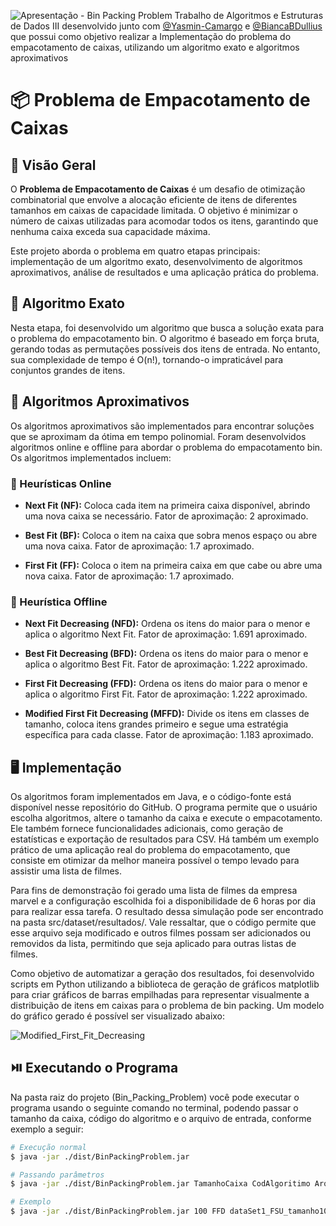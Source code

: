 ![Apresentação - Bin Packing Problem](https://github.com/Caroline-Camargo/Bin_Packing_Problem/assets/88253809/73d5b7c1-3642-4ac7-9369-6bd9d34330e8)
Trabalho de Algoritmos e Estruturas de Dados III desenvolvido junto com [@Yasmin-Camargo](https://github.com/Yasmin-Camargo) e [@BiancaBDullius](https://github.com/BiancaBDullius) que possui como objetivo realizar a Implementação do problema do empacotamento de caixas, utilizando um algoritmo exato e algoritmos aproximativos

# :package: Problema de Empacotamento de Caixas

## :mag_right: Visão Geral

O **Problema de Empacotamento de Caixas** é um desafio de otimização combinatorial que envolve a alocação eficiente de itens de diferentes tamanhos em caixas de capacidade limitada. O objetivo é minimizar o número de caixas utilizadas para acomodar todos os itens, garantindo que nenhuma caixa exceda sua capacidade máxima.

Este projeto aborda o problema em quatro etapas principais: implementação de um algoritmo exato, desenvolvimento de algoritmos aproximativos, análise de resultados e uma aplicação prática do problema.

## :dart: Algoritmo Exato

Nesta etapa, foi desenvolvido um algoritmo que busca a solução exata para o problema do empacotamento bin. O algoritmo é baseado em força bruta, gerando todas as permutações possíveis dos itens de entrada. No entanto, sua complexidade de tempo é O(n!), tornando-o impraticável para conjuntos grandes de itens.

## :game_die: Algoritmos Aproximativos

Os algoritmos aproximativos são implementados para encontrar soluções que se aproximam da ótima em tempo polinomial. Foram desenvolvidos algoritmos online e offline para abordar o problema do empacotamento bin. Os algoritmos implementados incluem:

### :vibration_mode: Heurísticas Online

- **Next Fit (NF):** Coloca cada item na primeira caixa disponível, abrindo uma nova caixa se necessário. Fator de aproximação: 2 aproximado.

- **Best Fit (BF):** Coloca o item na caixa que sobra menos espaço ou abre uma nova caixa. Fator de aproximação: 1.7 aproximado.

- **First Fit (FF):** Coloca o item na primeira caixa em que cabe ou abre uma nova caixa. Fator de aproximação: 1.7 aproximado.


### :mobile_phone_off: Heurística Offline

- **Next Fit Decreasing (NFD):** Ordena os itens do maior para o menor e aplica o algoritmo Next Fit. Fator de aproximação: 1.691 aproximado.

- **Best Fit Decreasing (BFD):** Ordena os itens do maior para o menor e aplica o algoritmo Best Fit. Fator de aproximação: 1.222 aproximado.

- **First Fit Decreasing (FFD):** Ordena os itens do maior para o menor e aplica o algoritmo First Fit. Fator de aproximação: 1.222 aproximado.

- **Modified First Fit Decreasing (MFFD):** Divide os itens em classes de tamanho, coloca itens grandes primeiro e segue uma estratégia específica para cada classe. Fator de aproximação: 1.183 aproximado.

## :desktop_computer:	Implementação

Os algoritmos foram implementados em Java, e o código-fonte está disponível nesse repositório do GitHub. O programa permite que o usuário escolha algoritmos, altere o tamanho da caixa e execute o empacotamento. Ele também fornece funcionalidades adicionais, como geração de estatísticas e exportação de resultados para CSV. Há também um exemplo prático de uma aplicação real do problema do empacotamento, que consiste em otimizar da melhor maneira possível o tempo levado para assistir uma lista de filmes. 

Para fins de demonstração foi gerado uma lista de filmes da empresa marvel e a configuração escolhida foi a disponibilidade de 6 horas por dia para realizar essa tarefa. O resultado dessa simulação pode ser encontrado na pasta src/dataset/resultados/. Vale ressaltar, que o código permite que esse arquivo seja modificado e outros filmes possam ser adicionados ou removidos da lista, permitindo que seja aplicado para outras listas de filmes.

Como objetivo de automatizar a geração dos resultados, foi desenvolvido scripts em Python utilizando a biblioteca de geração de gráficos matplotlib para criar gráficos de barras empilhadas para representar visualmente a distribuição de itens em caixas para o problema de bin packing. Um modelo do gráfico gerado é possível ser visualizado abaixo:

![Modified_First_Fit_Decreasing](https://github.com/Caroline-Camargo/Bin_Packing_Problem/assets/88253809/9fde409b-b41a-42d1-bfb8-a56b24236845)

## :play_or_pause_button: Executando o Programa

Na pasta raiz do projeto (Bin_Packing_Problem) você pode executar o programa usando o seguinte comando no terminal, podendo passar o tamanho da caixa, código do algoritmo e o arquivo de entrada, conforme exemplo a seguir:

```bash
# Execução normal
$ java -jar ./dist/BinPackingProblem.jar

# Passando parâmetros
$ java -jar ./dist/BinPackingProblem.jar TamanhoCaixa CodAlgoritimo ArquivoEntrada

# Exemplo
$ java -jar ./dist/BinPackingProblem.jar 100 FFD dataSet1_FSU_tamanho100
